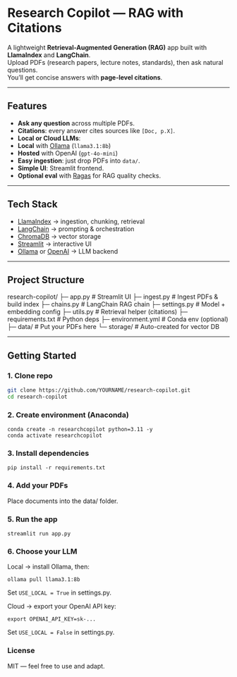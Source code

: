 #  Research Copilot — RAG with Citations  

A lightweight **Retrieval-Augmented Generation (RAG)** app built with **LlamaIndex** and **LangChain**.  
Upload PDFs (research papers, lecture notes, standards), then ask natural questions.  
You’ll get concise answers with **page-level citations**.  

---

## Features
-  **Ask any question** across multiple PDFs.  
-  **Citations**: every answer cites sources like `[Doc, p.X]`.  
-  **Local or Cloud LLMs**:  
  - **Local** with [Ollama](https://ollama.ai/) (`llama3.1:8b`)  
  - **Hosted** with OpenAI (`gpt-4o-mini`)  
-  **Easy ingestion**: just drop PDFs into `data/`.  
-  **Simple UI**: Streamlit frontend.  
-  **Optional eval** with [Ragas](https://github.com/explodinggradients/ragas) for RAG quality checks.  

---

## Tech Stack
- [LlamaIndex](https://docs.llamaindex.ai/) → ingestion, chunking, retrieval  
- [LangChain](https://www.langchain.com/) → prompting & orchestration  
- [ChromaDB](https://www.trychroma.com/) → vector storage  
- [Streamlit](https://streamlit.io/) → interactive UI  
- [Ollama](https://ollama.ai/) or [OpenAI](https://openai.com/) → LLM backend  

---

## Project Structure
research-copilot/
├─ app.py # Streamlit UI
├─ ingest.py # Ingest PDFs & build index
├─ chains.py # LangChain RAG chain
├─ settings.py # Model + embedding config
├─ utils.py # Retrieval helper (citations)
├─ requirements.txt # Python deps
├─ environment.yml # Conda env (optional)
├─ data/ # Put your PDFs here
└─ storage/ # Auto-created for vector DB


---

## Getting Started

### 1. Clone repo
```bash
git clone https://github.com/YOURNAME/research-copilot.git
cd research-copilot
```
### 2. Create environment (Anaconda)
```
conda create -n researchcopilot python=3.11 -y
conda activate researchcopilot
```
### 3. Install dependencies
```
pip install -r requirements.txt
```

### 4. Add your PDFs

Place documents into the data/ folder.

### 5. Run the app
```
streamlit run app.py
```

### 6. Choose your LLM

Local → install Ollama, then:
```
ollama pull llama3.1:8b
```

Set ```USE_LOCAL = True``` in settings.py.

Cloud → export your OpenAI API key:

```
export OPENAI_API_KEY=sk-...
```


Set ```USE_LOCAL = False``` in settings.py.


### License

MIT — feel free to use and adapt.